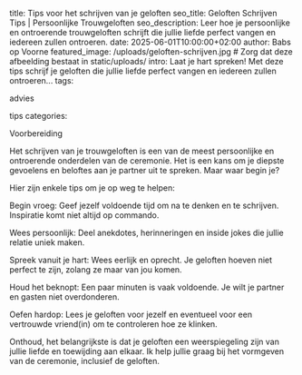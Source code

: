 title: Tips voor het schrijven van je geloften
seo_title: Geloften Schrijven Tips | Persoonlijke Trouwgeloften
seo_description: Leer hoe je persoonlijke en ontroerende trouwgeloften schrijft die jullie liefde perfect vangen en iedereen zullen ontroeren.
date: 2025-06-01T10:00:00+02:00
author: Babs op Voorne
featured_image: /uploads/geloften-schrijven.jpg # Zorg dat deze afbeelding bestaat in static/uploads/
intro: Laat je hart spreken! Met deze tips schrijf je geloften die jullie liefde perfect vangen en iedereen zullen ontroeren...
tags:

advies

tips
categories:

Voorbereiding

Het schrijven van je trouwgeloften is een van de meest persoonlijke en ontroerende onderdelen van de ceremonie. Het is een kans om je diepste gevoelens en beloftes aan je partner uit te spreken. Maar waar begin je?

Hier zijn enkele tips om je op weg te helpen:

Begin vroeg: Geef jezelf voldoende tijd om na te denken en te schrijven. Inspiratie komt niet altijd op commando.

Wees persoonlijk: Deel anekdotes, herinneringen en inside jokes die jullie relatie uniek maken.

Spreek vanuit je hart: Wees eerlijk en oprecht. Je geloften hoeven niet perfect te zijn, zolang ze maar van jou komen.

Houd het beknopt: Een paar minuten is vaak voldoende. Je wilt je partner en gasten niet overdonderen.

Oefen hardop: Lees je geloften voor jezelf en eventueel voor een vertrouwde vriend(in) om te controleren hoe ze klinken.

Onthoud, het belangrijkste is dat je geloften een weerspiegeling zijn van jullie liefde en toewijding aan elkaar. Ik help jullie graag bij het vormgeven van de ceremonie, inclusief de geloften.